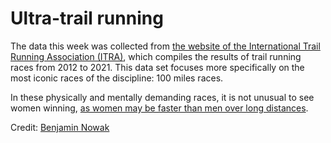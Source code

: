 # Ultra-trail running

The data this week was collected from [the website of the International Trail Running Association (ITRA)](https://itra.run/Races/FindRaceResults), which compiles the results of trail running races from 2012 to 2021. This data set focuses more specifically on the most iconic races of the discipline: 100 miles races. 

In these physically and mentally demanding races, it is not unusual to see women winning, [as women may be faster than men over long distances](https://www.runnersworld.com/uk/news/a36528666/ultrarunning-more-popular-than-ever/). 

Credit: [Benjamin Nowak](https://twitter.com/BjnNowak)
